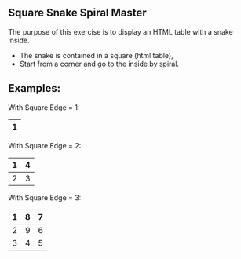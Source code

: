 Square Snake Spiral Master
--------------------------
The purpose of this exercise is to display an HTML table with a snake inside.

- The snake is contained in a square (html table),
- Start from a corner and go to the inside by spiral.

Examples:
--------
With Square Edge = 1:

 | 1 |
 | :---: |
 
With Square Edge = 2:

 | 1 | 4 |
 | :---: | :---: |
 | 2 | 3 |
 
With Square Edge = 3:

  | 1     | 8     | 7 |
  | :---: | :---: | :---: |
  | 2     | 9     | 6 |
  | 3     | 4     | 5 |
  